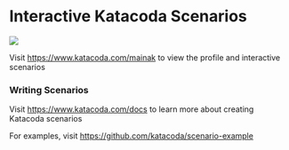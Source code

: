 # Interactive Katacoda Scenarios

[![](http://shields.katacoda.com/katacoda/mainak/count.svg)](https://www.katacoda.com/mainak "Get your profile on Katacoda.com")

Visit https://www.katacoda.com/mainak to view the profile and interactive scenarios

### Writing Scenarios
Visit https://www.katacoda.com/docs to learn more about creating Katacoda scenarios

For examples, visit https://github.com/katacoda/scenario-example
